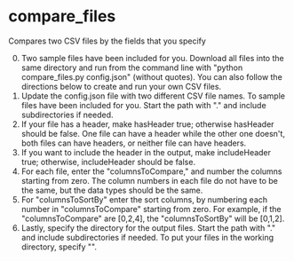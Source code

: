 # compare_files
Compares two CSV files by the fields that you specify

0.	Two sample files have been included for you.  Download all files into the same directory and 
	run from the command line with "python compare_files.py config.json" (without quotes).
	You can also follow the directions below to create and run your own CSV files.
1.	Update the config.json file with two different CSV file names.  To sample files have been included for you.
	Start the path with "." and include subdirectories if needed.
2. 	If your file has a header, make hasHeader true; otherwise hasHeader should be false.
	One file can have a header while the other one doesn't, both files can have headers, or neither file can have headers.
3.  If you want to include the header in the output, make includeHeader true; otherwise, includeHeader should be false.
4.	For each file, enter the "columnsToCompare," and number the columns starting from zero.
	The column numbers in each file do not have to be the same, but the data types should be the same.
5.	For "columnsToSortBy" enter the sort columns, by numbering each number in "columnsToCompare" starting from zero.
	For example, if the "columnsToCompare" are [0,2,4], the "columnsToSortBy" will be [0,1,2].
6.	Lastly, specify the directory for the output files.
	Start the path with "." and include subdirectories if needed.
	To put your files in the working directory, specify "".
